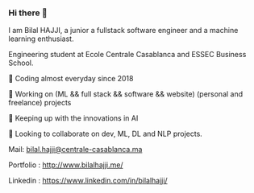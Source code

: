 ### Hi there 👋
I am Bilal HAJJI, a junior a fullstack software engineer and a machine learning enthusiast.

Engineering student at Ecole Centrale Casablanca and ESSEC Business School.

🌱 Coding almost everyday since 2018

🔭 Working on (ML && full stack && software && website) (personal and freelance) projects

🌱 Keeping up with the innovations in AI

👯 Looking to collaborate on dev, ML, DL and NLP projects.

Mail: bilal.hajji@centrale-casablanca.ma

Portfolio : http://www.bilalhajji.me/

Linkedin : https://www.linkedin.com/in/bilalhajji/
